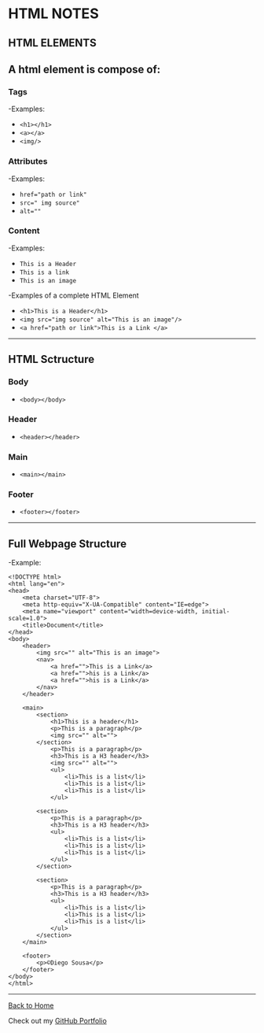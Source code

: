 # HTML NOTES

## HTML ELEMENTS

## A html element is compose of:

### Tags

-Examples:

- ``<h1></h1>``
- ``<a></a>``
- ``<img/>``

### Attributes

-Examples:

- ``href="path or link"``
- ``src=" img source"``
- ``alt=""``

### Content

-Examples:

- ``This is a Header``
- ``This is a link``
- ``This is an image``

-Examples of a complete HTML Element

- ``<h1>This is a Header</h1>``
- ``<img src="img source" alt="This is an image"/>``
- ``<a href="path or link">This is a Link </a>``

---

## HTML Sctructure

### Body

- ``<body></body>``

### Header

- ``<header></header>``

### Main

- ``<main></main>``

### Footer

- ``<footer></footer>``

---

## Full Webpage Structure

-Example:

````
<!DOCTYPE html>
<html lang="en">
<head>
    <meta charset="UTF-8">
    <meta http-equiv="X-UA-Compatible" content="IE=edge">
    <meta name="viewport" content="width=device-width, initial-scale=1.0">
    <title>Document</title>
</head>
<body>
    <header>
        <img src="" alt="This is an image">
        <nav>
            <a href="">This is a Link</a>
            <a href="">his is a Link</a>
            <a href="">his is a Link</a>
        </nav>
    </header>

    <main>
        <section>
            <h1>This is a header</h1>
            <p>This is a paragraph</p>
            <img src="" alt="">
        </section>
            <p>This is a paragraph</p>
            <h3>This is a H3 header</h3>
            <img src="" alt="">
            <ul>
                <li>This is a list</li>
                <li>This is a list</li>
                <li>This is a list</li>
            </ul>

        <section>
            <p>This is a paragraph</p>
            <h3>This is a H3 header</h3>
            <ul>
                <li>This is a list</li>
                <li>This is a list</li>
                <li>This is a list</li>
            </ul>
        </section>
    
        <section>
            <p>This is a paragraph</p>
            <h3>This is a H3 header</h3>
            <ul>
                <li>This is a list</li>
                <li>This is a list</li>
                <li>This is a list</li>
            </ul>
        </section>
    </main>

    <footer>
        <p>©Diego Sousa</p>
    </footer>
</body>
</html>
````
---

[Back to Home](README.md)

Check out my [GitHub Portfolio](https://github.com/dmenezessousa/)
